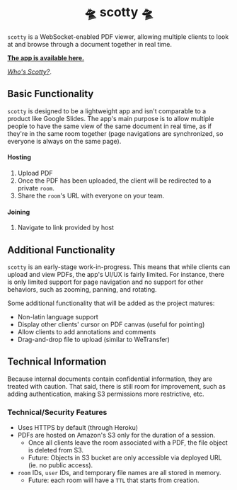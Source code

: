 <div align="center">
    <!-- <img src="./docs/peeker-01.png" alt="peeker illustration" height="300"> -->
    <h1>🛸️ scotty 🛸️</h1>
</div>

`scotty` is a WebSocket-enabled PDF viewer, allowing multiple clients to look at and browse through a document together in real time.

[**The app is available here.**](https://raa-scotty.herokuapp.com/)

[*Who's Scotty?*](https://en.wikipedia.org/wiki/Beam_me_up,_Scotty).

## Basic Functionality
`scotty` is designed to be a lightweight app and isn't comparable to a product like Google Slides. The app's main purpose is to allow multiple people to have the same view of the same document in real time, as if they're in the same room together (page navigations are synchronized, so everyone is always on the same page).

#### Hosting
1. Upload PDF
2. Once the PDF has been uploaded, the client will be redirected to a private `room`.
3. Share the `room`'s URL with everyone on your team.

#### Joining
1. Navigate to link provided by host

## Additional Functionality
`scotty` is an early-stage work-in-progress. This means that while clients can upload and view PDFs, the app's UI/UX is fairly limited. For instance, there is only limited support for page navigation and no support for other behaviors, such as zooming, panning, and rotating.

Some additional functionality that will be added as the project matures:
- Non-latin language support
- Display other clients' cursor on PDF canvas (useful for pointing)
- Allow clients to add annotations and comments
- Drag-and-drop file to upload (similar to WeTransfer)

## Technical Information
Because internal documents contain confidential information, they are treated with caution. That said, there is still room for improvement, such as adding authentication, making S3 permissions more restrictive, etc.

### Technical/Security Features
- Uses HTTPS by default (through Heroku)
- PDFs are hosted on Amazon's S3 only for the duration of a session.
    - Once all clients leave the room associated with a PDF, the file object is deleted from S3.
    - Future: Objects in S3 bucket are only accessible via deployed URL (ie. no public access).
- `room` IDs, `user` IDs, and temporary file names are all stored in memory.
    - Future: each room will have a `TTL` that starts from creation.

